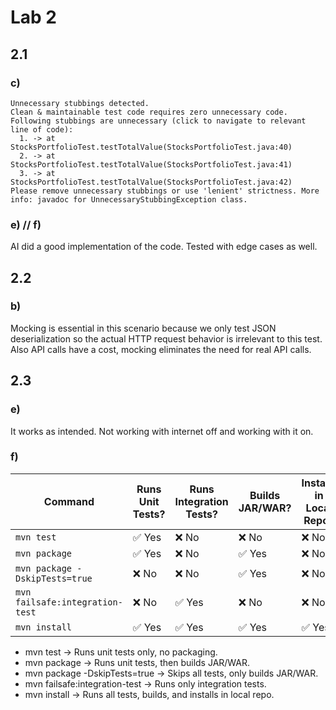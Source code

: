 # Lab 2
## 2.1
### c)
```
Unnecessary stubbings detected.
Clean & maintainable test code requires zero unnecessary code.
Following stubbings are unnecessary (click to navigate to relevant line of code):
  1. -> at StocksPortfolioTest.testTotalValue(StocksPortfolioTest.java:40)
  2. -> at StocksPortfolioTest.testTotalValue(StocksPortfolioTest.java:41)
  3. -> at StocksPortfolioTest.testTotalValue(StocksPortfolioTest.java:42)
Please remove unnecessary stubbings or use 'lenient' strictness. More info: javadoc for UnnecessaryStubbingException class.
```
### e) // f)
AI did a good implementation of the code. Tested with edge cases as well.

## 2.2
### b)
Mocking is essential in this scenario because we only test JSON deserialization so the actual HTTP request behavior is irrelevant to this test. Also API calls have a cost, mocking eliminates the need for real API calls.

## 2.3
### e)
It works as intended. Not working with internet off and working with it on.
### f)
| Command                        | Runs Unit Tests? | Runs Integration Tests? | Builds JAR/WAR? | Installs in Local Repo? |
|--------------------------------|-----------------|----------------------|---------------|---------------------|
| `mvn test`                     | ✅ Yes          | ❌ No               | ❌ No        | ❌ No              |
| `mvn package`                  | ✅ Yes          | ❌ No               | ✅ Yes       | ❌ No              |
| `mvn package -DskipTests=true` | ❌ No           | ❌ No               | ✅ Yes       | ❌ No              |
| `mvn failsafe:integration-test`| ❌ No           | ✅ Yes               | ❌ No        | ❌ No              |
| `mvn install`                  | ✅ Yes          | ✅ Yes               | ✅ Yes       | ✅ Yes              |

- mvn test → Runs unit tests only, no packaging.
- mvn package → Runs unit tests, then builds JAR/WAR.
- mvn package -DskipTests=true → Skips all tests, only builds JAR/WAR.
- mvn failsafe:integration-test → Runs only integration tests.
- mvn install → Runs all tests, builds, and installs in local repo.